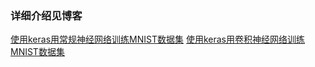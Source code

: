 ### 详细介绍见博客
[使用keras用常规神经网络训练MNIST数据集](https://fanfuhan.github.io/2019/03/02/mnistLinearNN/#more)
[使用keras用卷积神经网络训练MNIST数据集](https://fanfuhan.github.io/2019/03/02/mnistCNN/#more)
